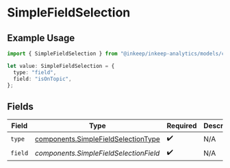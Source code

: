 # SimpleFieldSelection

## Example Usage

```typescript
import { SimpleFieldSelection } from "@inkeep/inkeep-analytics/models/components";

let value: SimpleFieldSelection = {
  type: "field",
  field: "isOnTopic",
};
```

## Fields

| Field                                                                                      | Type                                                                                       | Required                                                                                   | Description                                                                                |
| ------------------------------------------------------------------------------------------ | ------------------------------------------------------------------------------------------ | ------------------------------------------------------------------------------------------ | ------------------------------------------------------------------------------------------ |
| `type`                                                                                     | [components.SimpleFieldSelectionType](../../models/components/simplefieldselectiontype.md) | :heavy_check_mark:                                                                         | N/A                                                                                        |
| `field`                                                                                    | *components.SimpleFieldSelectionField*                                                     | :heavy_check_mark:                                                                         | N/A                                                                                        |